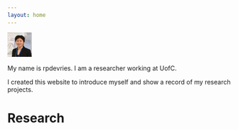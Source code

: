 ```yaml
---
layout: home 
---
```


![Raina DeVries profile picture](/assets/Profile_May2023-TINY.png)

My name is rpdevries. I am a researcher working at UofC.

I created this website to introduce myself and show a record of my research projects.

# Research

